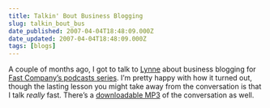 ```yaml
---
title: Talkin' Bout Business Blogging
slug: talkin_bout_bus
date_published: 2007-04-04T18:48:09.000Z
date_updated: 2007-04-04T18:48:09.000Z
tags: [blogs]
---
```


A couple of months ago, I got to talk to [Lynne](http://www.lynnedjohnson.com/) about business blogging for [Fast Company’s podcasts series](http://www.fastcompany.com/podcasts/player/inside012.html?partner=rss). I’m pretty happy with how it turned out, though the lasting lesson you might take away from the conversation is that I talk *really* fast. There’s a [downloadable MP3](http://media.inc.com.edgesuite.net/podcasts/fast-company/2007/inside012.mp3) of the conversation as well.
